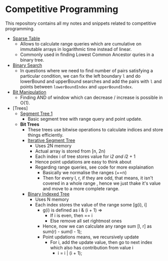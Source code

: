 # Competitive Programming

This repository contains all my notes and snippets related to competitive programming.

- [Sparse Table](./CodeSnippets/SparseTable.cpp)
  - Allows to calculate range queries which are cumulative on immutable arrays in logarithmic time instead of linear.
  - Commonly used in finding Lowest Common Ancestor quries in a binary tree.
- [Binary Search](./CodeSnippets/BinarySearch.cpp)
  - In questions where we need to find number of pairs satisfying a particular condition, we can fix the left boundary `l` and do lowerBound and upperBound searches
    and add the pairs with `l` and points between `lowerBoundIndex` and `upperBoundIndex`.
- [Bit Manipulation](./CodeSnippets/BitManipulation.cpp)
  - Finding AND of window which can decrease / increase is possible in O(1).
- [Trees]
  - [Segment Tree 1](./CodeSnippets/SegmentTrees/SegmentTree.cpp)
    - Basic segment tree with range query and point update.
  - **Bit Trees**
    - These trees use bitwise operations to calculate indices and store things efficiently.
    - [Iterative Segment Tree](./CodeSnippets/SegmentTrees/IterativeSegmentTree.cpp)
      - Uses 2N memory
      - Actual array is stored from [n, 2n)
      - Each index i of tree stores value for i*2 and i*2 + 1
      - Hence point updations are easy to think about
      - Regarding range queries, see code for more explaination
        - Basically we normalise the ranges (+=n)
        - Then for every l, r, if they are odd, that means, it isn't covered in a whole range
          , hence we just thake it's value and move to a more complete range.
    - [Binary Indexed Tree](./CodeSnippets/SegmentTrees/FenwichTree.cpp)
      - Uses N memory
      - Each index stores the value of the range some [g(i), i]
        - g(i) is defined as i & (i + 1) => 
          - If i is even, then == i
          - Else remove all set rightmost ones
        - Hence, now we can calculate any range sum [l, r] as sum(r) - sum(l - 1);
        - Point updations means, we recursively update
          - For i, add the update value, then go to next index which also has contribution from value i
            - i = i | (i + 1);
  